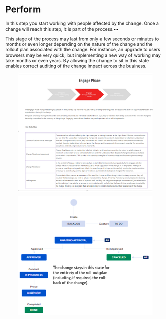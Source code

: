 # Perform

In this step you start working with people affected by the change. Once a change will reach this step, it is part of the process.••

This stage of the process may last from only a few seconds or minutes to months or even longer depending on the nature of the change and the rollout plan associated with the change. For instance, an upgrade to users browsers may be very quick, but implementing a new way of working may take months or even years. By allowing the change to sit in this state enables correct auditing of the change impact across the business.

<figure><img src="../../.gitbook/assets/image (15).png" alt=""><figcaption></figcaption></figure>

<figure><img src="../../.gitbook/assets/image (31).png" alt=""><figcaption></figcaption></figure>
